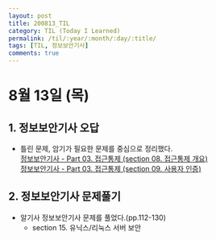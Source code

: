 ```yaml
---
layout: post
title: 200813_TIL
category: TIL (Today I Learned)
permalink: /til/:year/:month/:day/:title/
tags: [TIL, 정보보안기사]
comments: true
---
```

# 8월 13일 (목)

## 1. 정보보안기사 오답
- 틀린 문제, 암기가 필요한 문제를 중심으로 정리했다.  
  [정보보안기사 - Part 03. 접근통제 (section 08. 접근통제 개요)](https://yeonsu1936.github.io/%EC%A0%95%EB%B3%B4%EB%B3%B4%EC%95%88%EA%B8%B0%EC%82%AC/2020/08/13/part3-section8/)  
  [정보보안기사 - Part 03. 접근통제 (section 09. 사용자 인증)](https://yeonsu1936.github.io/%EC%A0%95%EB%B3%B4%EB%B3%B4%EC%95%88%EA%B8%B0%EC%82%AC/2020/08/13/part3-section9/)

## 2. 정보보안기사 문제풀기
- 알기사 정보보안기사 문제를 풀었다.(pp.112-130)
  - section 15. 유닉스/리눅스 서버 보안
